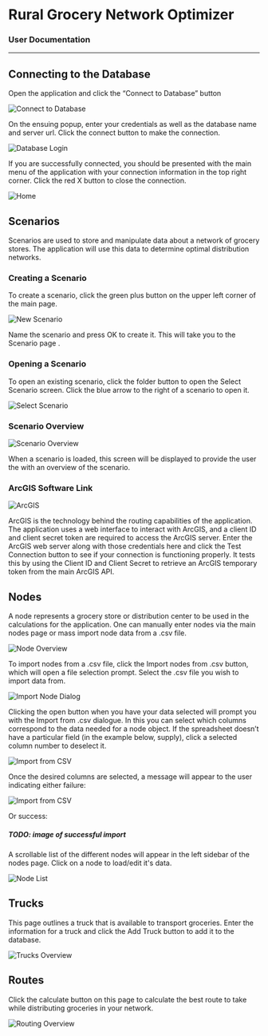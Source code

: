 # Rural Grocery Network Optimizer
### User Documentation
***
## Connecting to the Database

Open the application and click the “Connect to Database” button 

![Connect to Database](imgs/connect-to-database.png)

On the ensuing popup, enter your credentials as well as the database name and server url. Click the connect button to make the connection.

![Database Login](imgs/database-login-credentials.png)

If you are successfully connected, you should be presented with the main menu of the application with your connection information in the top right corner. Click the red X button to close the connection.

![Home](imgs/home-page.png)

## Scenarios

Scenarios are used to store and manipulate data about a network of grocery stores. The application will use this data to determine optimal distribution networks.

### Creating a Scenario

To create a scenario, click the green plus button on the upper left corner of the main page.

![New Scenario](imgs/new-scenario.png)

Name the scenario and press OK to create it. This will take you to the Scenario page .

### Opening a Scenario

To open an existing scenario, click the folder button to open the Select Scenario screen. Click the blue arrow to the right of a scenario to open it.

![Select Scenario](imgs/select-scenario.png)

### Scenario Overview

![Scenario Overview](imgs/scenario-overview.png)

When a scenario is loaded, this screen will be displayed to provide the user the with an overview of the scenario.

### ArcGIS Software Link

![ArcGIS](imgs/arcgis-software-link.png)

ArcGIS is the technology behind the routing capabilities of the application. The application uses a web interface to interact with ArcGIS, and a client ID and client secret token are required to access the ArcGIS server. Enter the ArcGIS web server along with those credentials here and click the Test Connection button to see if your connection is functioning properly. It tests this by using the Client ID and Client Secret to retrieve an ArcGIS temporary token from the main ArcGIS API. 

## Nodes

A node represents a grocery store or distribution center to be used in the calculations for the application. One can manually enter nodes via the main nodes page or mass import node data from a .csv file. 

![Node Overview](imgs/node-overview.png)

To import nodes from a .csv file, click the Import nodes from .csv button, which will open a file selection prompt. Select the .csv file you wish to import data from.

![Import Node Dialog](imgs/import-node-data.png)

Clicking the open button when you have your data selected will prompt you with the Import from .csv dialogue. In this you can select which columns correspond to the data needed for a node object. If the spreadsheet doesn’t have a particular field (in the example below, supply), click a selected column number to deselect it.

![Import from CSV](imgs/import-from-csv.png)

Once the desired columns are selected, a message will appear to the user indicating either failure:

![Import from CSV](imgs/node-import-warning.png)

Or success: 

##### TODO: image of successful import

A scrollable list of the different nodes will appear in the left sidebar of the nodes page. Click on a node to load/edit it's data.

![Node List](imgs/node-list.png)

## Trucks

This page outlines a truck that is available to transport groceries. Enter the information for a truck and click the Add Truck button to add it to the database.

![Trucks Overview](imgs/trucks-overview.png)

## Routes

Click the calculate button on this page to calculate the best route to take while distributing groceries in your network.

![Routing Overview](imgs/routes-overview.png)

